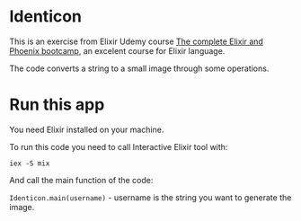 # Identicon

This is an exercise from Elixir Udemy course [The complete Elixir and Phoenix bootcamp](https://www.udemy.com/the-complete-elixir-and-phoenix-bootcamp-and-tutorial), an excelent course for Elixir language.

The code converts a string to a small image through some operations.

# Run this app

You need Elixir installed on your machine.

To run this code you need to call Interactive Elixir tool with:

`iex -S mix`

And call the main function of the code:

`Identicon.main(username)` - username is the string you want to generate the image.
